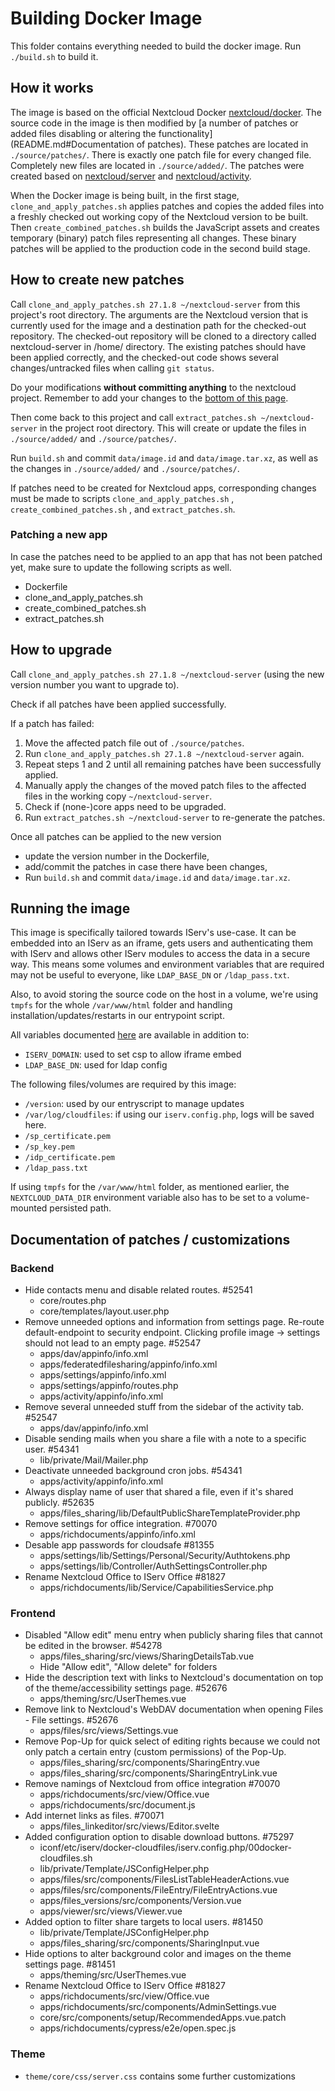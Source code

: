# Building Docker Image

This folder contains everything needed to build the docker image. Run `./build.sh` to build it.

## How it works

The image is based on the official Nextcloud Docker [nextcloud/docker](https://github.com/nextcloud/docker).
The source code in the image is then modified by [a number of patches or added files disabling or altering the functionality](README.md#Documentation of patches).
These patches are located in `./source/patches/`.
There is exactly one patch file for every changed file.
Completely new files are located in `./source/added/`.
The patches were created based on [nextcloud/server](https://github.com/nextcloud/server) and [nextcloud/activity](https://github.com/nextcloud/activity).

When the Docker image is being built, in the first stage, `clone_and_apply_patches.sh` applies patches and copies the added files into a freshly checked out working copy of the Nextcloud version to be built.
Then `create_combined_patches.sh` builds the JavaScript assets and creates temporary (binary) patch files representing all changes.
These binary patches will be applied to the production code in the second build stage.

## How to create new patches

Call `clone_and_apply_patches.sh 27.1.8 ~/nextcloud-server` from this project's root directory.
The arguments are the Nextcloud version that is currently used for the image and a destination path for the checked-out repository.
The checked-out repository will be cloned to a directory called nextcloud-server in /home/<username> directory.
The existing patches should have been applied correctly, and the checked-out code shows several changes/untracked files when calling `git status`.

Do your modifications **without committing anything** to the nextcloud project.
Remember to add your changes to the [bottom of this page](#documentation-of-patches--customizations).

Then come back to this project and call `extract_patches.sh ~/nextcloud-server` in the project root directory.
This will create or update the files in `./source/added/` and `./source/patches/`.

Run `build.sh` and commit `data/image.id` and `data/image.tar.xz`, as well as the changes in `./source/added/` and `./source/patches/`.

If patches need to be created for Nextcloud apps, corresponding changes must be made to scripts `clone_and_apply_patches.sh` , `create_combined_patches.sh` , and `extract_patches.sh`.

### Patching a new app

In case the patches need to be applied to an app that has not been patched yet, make sure to update the following scripts as well.

* Dockerfile
* clone_and_apply_patches.sh
* create_combined_patches.sh
* extract_patches.sh

## How to upgrade

Call `clone_and_apply_patches.sh 27.1.8 ~/nextcloud-server` (using the new version number you want to upgrade to).

Check if all patches have been applied successfully.

If a patch has failed:
1. Move the affected patch file out of `./source/patches`.
2. Run `clone_and_apply_patches.sh 27.1.8 ~/nextcloud-server` again.
3. Repeat steps 1 and 2 until all remaining patches have been successfully applied.
4. Manually apply the changes of the moved patch files to the affected files in the working copy `~/nextcloud-server`.
5. Check if (none-)core apps need to be upgraded.
6. Run `extract_patches.sh ~/nextcloud-server` to re-generate the patches.

Once all patches can be applied to the new version

* update the version number in the Dockerfile,
* add/commit the patches in case there have been changes,
* Run `build.sh` and commit `data/image.id` and `data/image.tar.xz`.

## Running the image

This image is specifically tailored towards IServ's use-case. It can be embedded into an IServ as an iframe, gets users and authenticating them with IServ and allows other IServ modules to access the data in a secure way. This means some volumes and environment variables that are required may not be useful to everyone, like `LDAP_BASE_DN` or `/ldap_pass.txt`.

Also, to avoid storing the source code on the host in a volume, we're using `tmpfs` for the whole `/var/www/html` folder and handling installation/updates/restarts in our entrypoint script.

All variables documented [here](https://github.com/nextcloud/docker/blob/20327851c8d9f7b40606844dfdccef5ee2230355/README.md#auto-configuration-via-environment-variables) are available in addition to:
* `ISERV_DOMAIN`: used to set csp to allow iframe embed
* `LDAP_BASE_DN`: used for ldap config

The following files/volumes are required by this image:
- `/version`: used by our entryscript to manage updates
- `/var/log/cloudfiles`: if using our `iserv.config.php`, logs will be saved here.
- `/sp_certificate.pem`
- `/sp_key.pem`
- `/idp_certificate.pem`
- `/ldap_pass.txt`

If using `tmpfs` for the `/var/www/html` folder, as mentioned earlier, the `NEXTCLOUD_DATA_DIR` environment variable also has to be set to a volume-mounted persisted path.

## Documentation of patches / customizations

### Backend

- Hide contacts menu and disable related routes. #52541
  - core/routes.php
  - core/templates/layout.user.php
- Remove unneeded options and information from settings page. Re-route default-endpoint to security endpoint. Clicking profile image -> settings should not lead to an empty page. #52547
  - apps/dav/appinfo/info.xml
  - apps/federatedfilesharing/appinfo/info.xml
  - apps/settings/appinfo/info.xml
  - apps/settings/appinfo/routes.php
  - apps/activity/appinfo/info.xml
- Remove several unneeded stuff from the sidebar of the activity tab. #52547
  - apps/dav/appinfo/info.xml
- Disable sending mails when you share a file with a note to a specific user. #54341
  - lib/private/Mail/Mailer.php 
- Deactivate unneeded background cron jobs. #54341
  - apps/activity/appinfo/info.xml
- Always display name of user that shared a file, even if it's shared publicly. #52635
  - apps/files_sharing/lib/DefaultPublicShareTemplateProvider.php 
- Remove settings for office integration. #70070
  - apps/richdocuments/appinfo/info.xml
- Desable app passwords for cloudsafe #81355
  - apps/settings/lib/Settings/Personal/Security/Authtokens.php
  - apps/settings/lib/Controller/AuthSettingsController.php
- Rename Nextcloud Office to IServ Office #81827
  - apps/richdocuments/lib/Service/CapabilitiesService.php

### Frontend

- Disabled "Allow edit" menu entry when publicly sharing files that cannot be edited in the browser. #54278
  - apps/files_sharing/src/views/SharingDetailsTab.vue
  - Hide "Allow edit", "Allow delete" for folders
- Hide the description text with links to Nextcloud's documentation on top of the theme/accessibility settings page. #52676
  - apps/theming/src/UserThemes.vue
- Remove link to Nextcloud's WebDAV documentation when opening Files - File settings. #52676
  - apps/files/src/views/Settings.vue
- Remove Pop-Up for quick select of editing rights because we could not only patch a certain entry (custom permissions) of the Pop-Up.
  - apps/files_sharing/src/components/SharingEntry.vue
  - apps/files_sharing/src/components/SharingEntryLink.vue
- Remove namings of Nextcloud from office integration #70070
  - apps/richdocuments/src/view/Office.vue
  - apps/richdocuments/src/document.js
- Add internet links as files. #70071
  - apps/files_linkeditor/src/views/Editor.svelte
- Added configuration option to disable download buttons. #75297
  - iconf/etc/iserv/docker-cloudfiles/iserv.config.php/00docker-cloudfiles.sh
  - lib/private/Template/JSConfigHelper.php
  - apps/files/src/components/FilesListTableHeaderActions.vue
  - apps/files/src/components/FileEntry/FileEntryActions.vue
  - apps/files_versions/src/components/Version.vue
  - apps/viewer/src/views/Viewer.vue
- Added option to filter share targets to local users. #81450
  - lib/private/Template/JSConfigHelper.php
  - apps/files_sharing/src/components/SharingInput.vue
- Hide options to alter background color and images on the theme settings page. #81451
  - apps/theming/src/UserThemes.vue
- Rename Nextcloud Office to IServ Office #81827
  - apps/richdocuments/src/view/Office.vue
  - apps/richdocuments/src/components/AdminSettings.vue
  - core/src/components/setup/RecommendedApps.vue.patch
  - apps/richdocuments/cypress/e2e/open.spec.js

### Theme

- `theme/core/css/server.css` contains some further customizations
